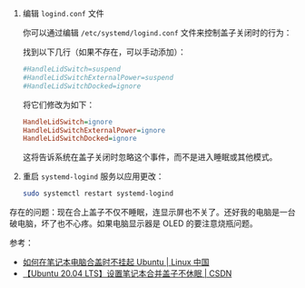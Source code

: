 1. 编辑 `logind.conf` 文件

   你可以通过编辑 `/etc/systemd/logind.conf` 文件来控制盖子关闭时的行为：

   找到以下几行（如果不存在，可以手动添加）：

   ```ini
   #HandleLidSwitch=suspend
   #HandleLidSwitchExternalPower=suspend
   #HandleLidSwitchDocked=ignore
   ```

   将它们修改为如下：

   ```ini
   HandleLidSwitch=ignore
   HandleLidSwitchExternalPower=ignore
   HandleLidSwitchDocked=ignore
   ```

   这将告诉系统在盖子关闭时忽略这个事件，而不是进入睡眠或其他模式。

2. 重启 `systemd-logind` 服务以应用更改：

   ```sh
   sudo systemctl restart systemd-logind
   ```

存在的问题：现在合上盖子不仅不睡眠，连显示屏也不关了。还好我的电脑是一台破电脑，坏了也不心疼。如果电脑显示器是 OLED 的要注意烧瓶问题。

参考：

- [如何在笔记本电脑合盖时不挂起 Ubuntu | Linux 中国](https://linux.cn/article-15015-1.html)
- [【Ubuntu 20.04 LTS】设置笔记本合并盖子不休眠 | CSDN](https://blog.csdn.net/qq_31635851/article/details/124627990)